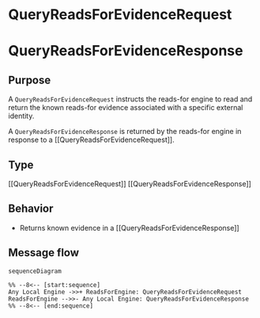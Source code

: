 <div class="message" markdown>


# QueryReadsForEvidenceRequest

# QueryReadsForEvidenceResponse

## Purpose


<!-- --8<-- [start:purpose] -->
A `QueryReadsForEvidenceRequest` instructs the reads-for engine to read and return the known reads-for evidence associated with a specific external identity.

A `QueryReadsForEvidenceResponse` is returned by the reads-for engine in response to a [[QueryReadsForEvidenceRequest]].
<!-- --8<-- [end:purpose] -->

## Type


<!-- --8<-- [start:type] -->
[[QueryReadsForEvidenceRequest]]
[[QueryReadsForEvidenceResponse]]
<!-- --8<-- [end:type] -->

## Behavior


<!-- --8<-- [start:behavior] -->
- Returns known evidence in a [[QueryReadsForEvidenceResponse]]
<!-- --8<-- [end:behavior] -->

## Message flow


<!-- --8<-- [start:messages] -->
```mermaid
sequenceDiagram

%% --8<-- [start:sequence]
Any Local Engine ->>+ ReadsForEngine: QueryReadsForEvidenceRequest
ReadsForEngine -->>- Any Local Engine: QueryReadsForEvidenceResponse
%% --8<-- [end:sequence]
```
<!-- --8<-- [end:messages] -->

</div>
